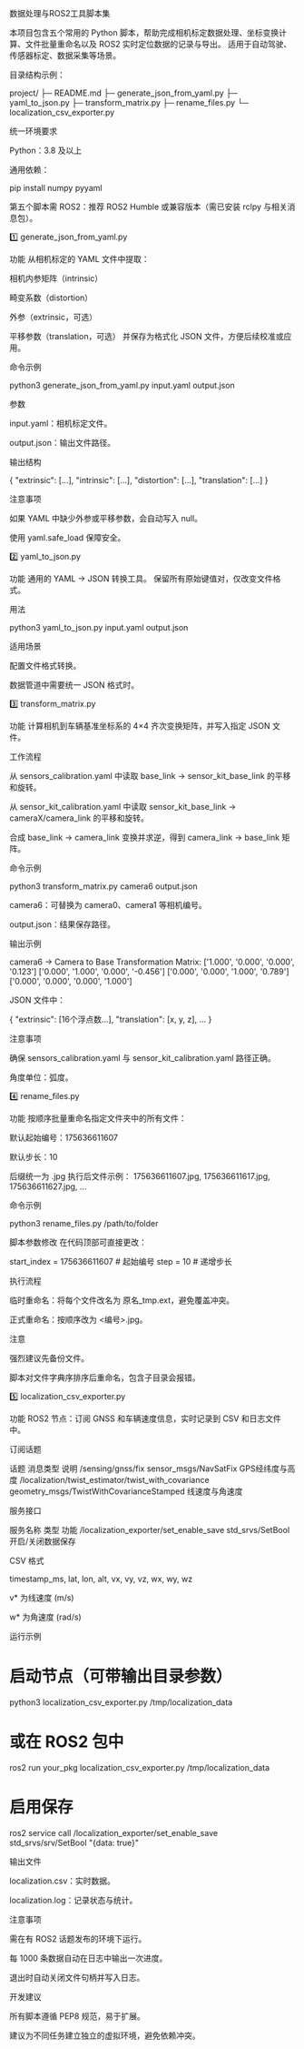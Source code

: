 数据处理与ROS2工具脚本集

本项目包含五个常用的 Python 脚本，帮助完成相机标定数据处理、坐标变换计算、文件批量重命名以及 ROS2 实时定位数据的记录与导出。
适用于自动驾驶、传感器标定、数据采集等场景。

目录结构示例：

project/
 ├─ README.md
 ├─ generate_json_from_yaml.py
 ├─ yaml_to_json.py
 ├─ transform_matrix.py
 ├─ rename_files.py
 └─ localization_csv_exporter.py

统一环境要求

Python：3.8 及以上

通用依赖：

pip install numpy pyyaml


第五个脚本需 ROS2：推荐 ROS2 Humble 或兼容版本（需已安装 rclpy 与相关消息包）。

1️⃣ generate_json_from_yaml.py

功能
从相机标定的 YAML 文件中提取：

相机内参矩阵（intrinsic）

畸变系数（distortion）

外参（extrinsic，可选）

平移参数（translation，可选）
并保存为格式化 JSON 文件，方便后续校准或应用。

命令示例

python3 generate_json_from_yaml.py input.yaml output.json


参数

input.yaml：相机标定文件。

output.json：输出文件路径。

输出结构

{
  "extrinsic": [...],
  "intrinsic": [...],
  "distortion": [...],
  "translation": [...]
}


注意事项

如果 YAML 中缺少外参或平移参数，会自动写入 null。

使用 yaml.safe_load 保障安全。

2️⃣ yaml_to_json.py

功能
通用的 YAML → JSON 转换工具。
保留所有原始键值对，仅改变文件格式。

用法

python3 yaml_to_json.py input.yaml output.json


适用场景

配置文件格式转换。

数据管道中需要统一 JSON 格式时。

3️⃣ transform_matrix.py

功能
计算相机到车辆基准坐标系的 4×4 齐次变换矩阵，并写入指定 JSON 文件。

工作流程

从 sensors_calibration.yaml 中读取 base_link → sensor_kit_base_link 的平移和旋转。

从 sensor_kit_calibration.yaml 中读取 sensor_kit_base_link → cameraX/camera_link 的平移和旋转。

合成 base_link → camera_link 变换并求逆，得到 camera_link → base_link 矩阵。

命令示例

python3 transform_matrix.py camera6 output.json


camera6：可替换为 camera0、camera1 等相机编号。

output.json：结果保存路径。

输出示例

camera6 -> Camera to Base Transformation Matrix:
['1.000', '0.000', '0.000', '0.123']
['0.000', '1.000', '0.000', '-0.456']
['0.000', '0.000', '1.000', '0.789']
['0.000', '0.000', '0.000', '1.000']


JSON 文件中：

{
  "extrinsic": [16个浮点数…],
  "translation": [x, y, z],
  ...
}


注意事项

确保 sensors_calibration.yaml 与 sensor_kit_calibration.yaml 路径正确。

角度单位：弧度。

4️⃣ rename_files.py

功能
按顺序批量重命名指定文件夹中的所有文件：

默认起始编号：175636611607

默认步长：10

后缀统一为 .jpg
执行后文件示例：
175636611607.jpg, 175636611617.jpg, 175636611627.jpg, ...

命令示例

python3 rename_files.py /path/to/folder


脚本参数修改
在代码顶部可直接更改：

start_index = 175636611607  # 起始编号
step = 10                   # 递增步长


执行流程

临时重命名：将每个文件改名为 原名_tmp.ext，避免覆盖冲突。

正式重命名：按顺序改为 <编号>.jpg。

注意

强烈建议先备份文件。

脚本对文件字典序排序后重命名，包含子目录会报错。

5️⃣ localization_csv_exporter.py

功能
ROS2 节点：订阅 GNSS 和车辆速度信息，实时记录到 CSV 和日志文件中。

订阅话题

话题	消息类型	说明
/sensing/gnss/fix	sensor_msgs/NavSatFix	GPS经纬度与高度
/localization/twist_estimator/twist_with_covariance	geometry_msgs/TwistWithCovarianceStamped	线速度与角速度

服务接口

服务名称	类型	功能
/localization_exporter/set_enable_save	std_srvs/SetBool	开启/关闭数据保存

CSV 格式

timestamp_ms, lat, lon, alt, vx, vy, vz, wx, wy, wz


v* 为线速度 (m/s)

w* 为角速度 (rad/s)

运行示例

# 启动节点（可带输出目录参数）
python3 localization_csv_exporter.py /tmp/localization_data
# 或在 ROS2 包中
ros2 run your_pkg localization_csv_exporter.py /tmp/localization_data

# 启用保存
ros2 service call /localization_exporter/set_enable_save std_srvs/srv/SetBool "{data: true}"


输出文件

localization.csv：实时数据。

localization.log：记录状态与统计。

注意事项

需在有 ROS2 话题发布的环境下运行。

每 1000 条数据自动在日志中输出一次进度。

退出时自动关闭文件句柄并写入日志。

开发建议

所有脚本遵循 PEP8 规范，易于扩展。

建议为不同任务建立独立的虚拟环境，避免依赖冲突。
